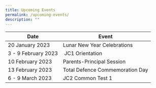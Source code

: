 ```yaml
---
title: Upcoming Events
permalink: /upcoming-events/
description: ""
---
```


| Date | Event |
| --- | --- |
| 20 January 2023 | Lunar New Year Celebrations |
| 3 - 9 February 2023 |  JC1 Orientation|
| 10 February 2023 | Parents-Principal Session |
| 13 February 2023 | Total Defence Commemoration Day |
| 6 - 9 March 2023 | JC2 Common Test 1 |